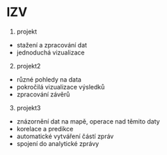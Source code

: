 # IZV

1. projekt
- stažení a zpracování dat
- jednoduchá vizualizace
2. projekt2
- různé pohledy na data
- pokročilá vizualizace výsledků
- zpracování závěrů
3. projekt3
- znázornění dat na mapě, operace nad těmito daty
- korelace a predikce
- automatické vytváření částí zpráv
- spojení do analytické zprávy
